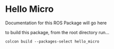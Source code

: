 # Hello Micro

Documentation for this ROS Package will go here

to build this package, from the root directory run...

```
colcon build --packages-select hello_micro
```